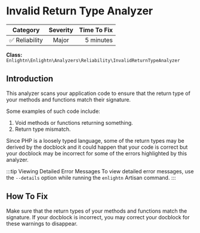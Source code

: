 # Invalid Return Type Analyzer

| Category       | Severity   | Time To Fix  |
| -------------  |:----------:| ------------:|
| :white_check_mark: Reliability | Major     | 5 minutes    |

**Class:** `Enlightn\Enlightn\Analyzers\Reliability\InvalidReturnTypeAnalyzer`

## Introduction

This analyzer scans your application code to ensure that the return type of your methods and functions match their signature.

Some examples of such code include:

1. Void methods or functions returning something.
2. Return type mismatch.

Since PHP is a loosely typed language, some of the return types may be derived by the docblock and it could happen that your code is correct but your docblock may be incorrect for some of the errors highlighted by this analyzer.

:::tip Viewing Detailed Error Messages
To view detailed error messages, use the `--details` option while running the `enlightn` Artisan command.
:::

## How To Fix

Make sure that the return types of your methods and functions match the signature. If your docblock is incorrect, you may correct your docblock for these warnings to disappear.